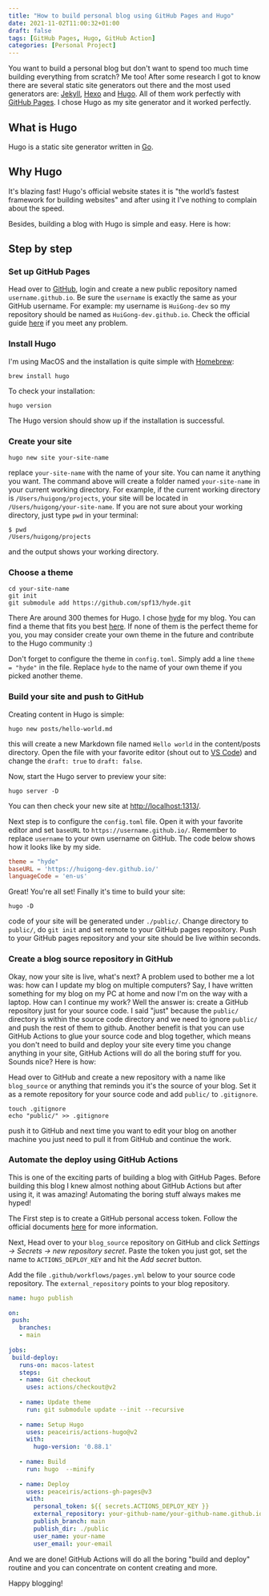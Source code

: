 ```yaml
---
title: "How to build personal blog using GitHub Pages and Hugo"
date: 2021-11-02T11:00:32+01:00
draft: false
tags: [GitHub Pages, Hugo, GitHub Action]
categories: [Personal Project]
---
```


You want to build a personal blog but don't want to spend too much time building everything from scratch? Me too! After some research I got to know there are several static site generators out there and the most used generators are: [Jekyll](https://jekyllrb.com/), [Hexo](https://hexo.io/) and [Hugo](https://gohugo.io/). All of them work perfectly with [GitHub Pages](https://pages.github.com/). I chose Hugo as my site generator and it worked perfectly.

## What is Hugo

Hugo is a static site generator written in [Go](https://golang.org/).

## Why Hugo

It's blazing fast! Hugo's official website states it is "the world’s fastest framework for building websites" and after using it I've nothing to complain about the speed.

Besides, building a blog with Hugo is simple and easy. Here is how:

## Step by step

### Set up GitHub Pages

Head over to [GitHub](https://github.com/), login and create a new public repository named `username.github.io`. Be sure the `username` is exactly the same as your GitHub username. For example: my username is `HuiGong-dev` so my repository should be named as `HuiGong-dev.github.io`. Check the official guide [here]((https://pages.github.com/)) if you meet any problem.

### Install Hugo

I'm using MacOS and the installation is quite simple with [Homebrew](https://brew.sh/):

```Shell
brew install hugo
```

To check your installation:

```Shell
hugo version
```

The Hugo version should show up if the installation is successful.

### Create your site

```Shell
hugo new site your-site-name
```

replace `your-site-name` with the name of your site. You can name it anything you want. The command above will create a folder named `your-site-name` in your current working directory. For example, if the current working directory is `/Users/huigong/projects`, your site will be located in `/Users/huigong/your-site-name`. If you are not sure about your working directory, just type `pwd` in your terminal:

```Shell
$ pwd
/Users/huigong/projects
```

and the output shows your working directory.

### Choose a theme

```Shell
cd your-site-name
git init
git submodule add https://github.com/spf13/hyde.git
```

There Are around 300 themes for Hugo. I chose [hyde](https://github.com/spf13/hyde) for my blog. You can find a theme that fits you best [here](https://themes.gohugo.io/). If none of them is the perfect theme for you, you may consider create your own theme in the future and contribute to the Hugo community :)

Don't forget to configure the theme in `config.toml`. Simply add a line `theme = "hyde"` in the file. Replace `hyde` to the name of your own theme if you picked another theme.

### Build your site and push to GitHub

Creating content in Hugo is simple:

```Shell
hugo new posts/hello-world.md
```

this will create a new Markdown file named `Hello world` in the content/posts directory. Open the file with your favorite editor (shout out to [VS Code](https://code.visualstudio.com/)) and change the `draft: true` to `draft: false`.

Now, start the Hugo server to preview your site:

```Shell
hugo server -D
```

You can then check your new site at <http://localhost:1313/>.

Next step is to configure the `config.toml` file. Open it with your favorite editor and set `baseURL` to `https://username.github.io/`. Remember to replace `username` to your own username on GitHub. The code below shows how it looks like by my side.

```Toml
theme = "hyde"
baseURL = 'https://huigong-dev.github.io/'
languageCode = 'en-us'
```

Great! You're all set! Finally it's time to build your site:

```Shell
hugo -D
```

code of your site will be generated under `./public/`. Change directory to `public/`, do `git init` and set remote to your GitHub pages repository. Push to your GitHub pages repository and your site should be live within seconds.

### Create a blog source repository in GitHub

Okay, now your site is live, what's next? A problem used to bother me a lot was: how can I update my blog on multiple computers? Say, I have written something for my blog on my PC at home and now I'm on the way with a laptop. How can I continue my work? Well the answer is: create a GitHub repository just for your source code. I said "just" because the `public/` directory is within the source code directory and we need to ignore `public/` and push the rest of them to github. Another benefit is that you can use GitHub Actions to glue your source code and blog together, which means you don't need to build and deploy your site every time you change anything in your site, GitHub Actions will do all the boring stuff for you. Sounds nice? Here is how:

Head over to GitHub and create a new repository with a name like `blog_source` or anything that reminds you it's the source of your blog. Set it as a remote repository for your source code and add `public/` to `.gitignore`.

```Shell
touch .gitignore
echo "public/" >> .gitignore
```

push it to GitHub and next time you want to edit your blog on another machine you just need to pull it from GitHub and continue the work.

### Automate the deploy using GitHub Actions

This is one of the exciting parts of building a blog with GitHub Pages. Before building this blog I knew almost nothing about GitHub Actions but after using it, it was amazing! Automating the boring stuff always makes me hyped!

The First step is to create a GitHub personal access token. Follow the official documents [here](https://docs.github.com/en/authentication/keeping-your-account-and-data-secure/creating-a-personal-access-token) for more information.

Next, Head over to your `blog_source` repository on GitHub and click _Settings -> Secrets -> new repository secret_. Paste the token you just got, set the name to `ACTIONS_DEPLOY_KEY` and hit the _Add secret_ button.

Add the file `.github/workflows/pages.yml` below to your source code repository. The `external_repository` points to your blog repository.

```YAML
name: hugo publish
 
on:
 push:
   branches:
   - main
 
jobs:
 build-deploy:
   runs-on: macos-latest
   steps:
   - name: Git checkout
     uses: actions/checkout@v2
  
   - name: Update theme
     run: git submodule update --init --recursive
 
   - name: Setup Hugo
     uses: peaceiris/actions-hugo@v2
     with:
       hugo-version: '0.88.1'
 
   - name: Build
     run: hugo  --minify
 
   - name: Deploy
     uses: peaceiris/actions-gh-pages@v3
     with:
       personal_token: ${{ secrets.ACTIONS_DEPLOY_KEY }}
       external_repository: your-github-name/your-github-name.github.io
       publish_branch: main
       publish_dir: ./public
       user_name: your-name
       user_email: your-email
```

And we are done! GitHub Actions will do all the boring "build and deploy" routine and you can concentrate on content creating and more.

Happy blogging!
